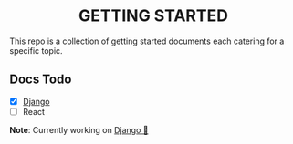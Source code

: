 <h1 align="center">GETTING STARTED</h1>

This repo is a collection of getting started documents each catering for a specific topic.

## Docs Todo

- [x] [Django](./django/README.md)
- [ ] React

**Note**: Currently working on [Django 🐍](./django/README.md)
